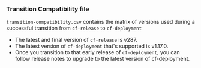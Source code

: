 ### Transition Compatibility file

`transition-compatibility.csv` contains the matrix
of versions used during a successful transition from
`cf-release` to `cf-deployment`

- The latest and final version of `cf-release` is v287.
- The latest version of `cf-deployment` that's supported is v1.17.0. 
- Once you transition to that early release of `cf-deployment`, you can follow release notes to upgrade to the latest version of cf-deployment.
